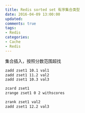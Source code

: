 ```yaml
---
title: Redis sorted set 有序集合类型
date: 2016-04-09 13:00:00
updated:
comments: true
tags:
- Redis
categories:
- Cache
- Redis
---
```


集合插入，按照分数范围超找

<!--more-->

```bash
zadd zset1 10.1 val1
zadd zset1 11.2 val2
zadd zset1 10.3 val3

zcard zset1
zrange zset1 0 2 withscores

zrank zset1 val2
zadd zset1 12.2 val3
```
